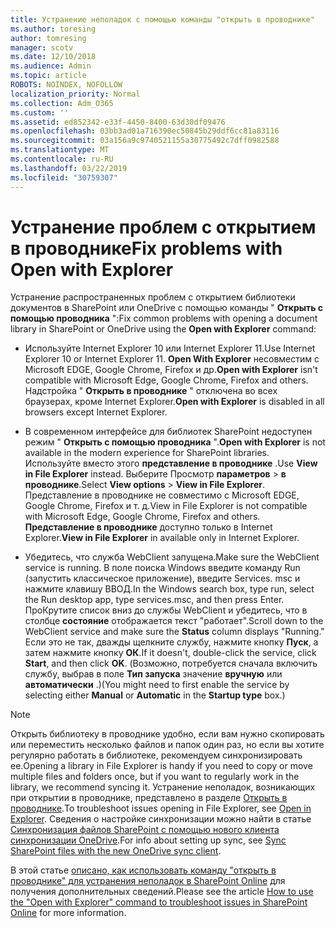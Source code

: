 ```yaml
---
title: Устранение неполадок с помощью команды "открыть в проводнике"
ms.author: toresing
author: tomresing
manager: scotv
ms.date: 12/10/2018
ms.audience: Admin
ms.topic: article
ROBOTS: NOINDEX, NOFOLLOW
localization_priority: Normal
ms.collection: Adm_O365
ms.custom: ''
ms.assetid: ed852342-e33f-4450-8400-63d30df09476
ms.openlocfilehash: 03bb3ad01a716390ec50845b29ddf6cc81a83116
ms.sourcegitcommit: 03a156a9c9740521155a30775492c7dff0982588
ms.translationtype: MT
ms.contentlocale: ru-RU
ms.lasthandoff: 03/22/2019
ms.locfileid: "30759307"
---
```

# <a name="fix-problems-with-open-with-explorer"></a><span data-ttu-id="bcaac-102">Устранение проблем с открытием в проводнике</span><span class="sxs-lookup"><span data-stu-id="bcaac-102">Fix problems with Open with Explorer</span></span>

<span data-ttu-id="bcaac-103">Устранение распространенных проблем с открытием библиотеки документов в SharePoint или OneDrive с помощью команды " **Открыть с помощью проводника** ":</span><span class="sxs-lookup"><span data-stu-id="bcaac-103">Fix common problems with opening a document library in SharePoint or OneDrive using the **Open with Explorer** command:</span></span> 
  
- <span data-ttu-id="bcaac-104">Используйте Internet Explorer 10 или Internet Explorer 11.</span><span class="sxs-lookup"><span data-stu-id="bcaac-104">Use Internet Explorer 10 or Internet Explorer 11.</span></span> <span data-ttu-id="bcaac-105">**Open With Explorer** несовместим с Microsoft EDGE, Google Chrome, Firefox и др.</span><span class="sxs-lookup"><span data-stu-id="bcaac-105">**Open with Explorer** isn't compatible with Microsoft Edge, Google Chrome, Firefox and others.</span></span> <span data-ttu-id="bcaac-106">Надстройка " **Открыть в проводнике** " отключена во всех браузерах, кроме Internet Explorer.</span><span class="sxs-lookup"><span data-stu-id="bcaac-106">**Open with Explorer** is disabled in all browsers except Internet Explorer.</span></span> 
    
- <span data-ttu-id="bcaac-107">В современном интерфейсе для библиотек SharePoint недоступен режим " **Открыть с помощью проводника** ".</span><span class="sxs-lookup"><span data-stu-id="bcaac-107">**Open with Explorer** is not available in the modern experience for SharePoint libraries.</span></span> <span data-ttu-id="bcaac-108">Используйте вместо этого **представление в проводнике** .</span><span class="sxs-lookup"><span data-stu-id="bcaac-108">Use **View in File Explorer** instead.</span></span> <span data-ttu-id="bcaac-109">Выберите Просмотр **параметров** \> **в проводнике**.</span><span class="sxs-lookup"><span data-stu-id="bcaac-109">Select **View options** \> **View in File Explorer**.</span></span> <span data-ttu-id="bcaac-110">Представление в проводнике не совместимо с Microsoft EDGE, Google Chrome, Firefox и т. д.</span><span class="sxs-lookup"><span data-stu-id="bcaac-110">View in File Explorer is not compatible with Microsoft Edge, Google Chrome, Firefox and others.</span></span> <span data-ttu-id="bcaac-111">**Представление в проводнике** доступно только в Internet Explorer.</span><span class="sxs-lookup"><span data-stu-id="bcaac-111">**View in File Explorer** in available only in Internet Explorer.</span></span> 
    
- <span data-ttu-id="bcaac-112">Убедитесь, что служба WebClient запущена.</span><span class="sxs-lookup"><span data-stu-id="bcaac-112">Make sure the WebClient service is running.</span></span> <span data-ttu-id="bcaac-113">В поле поиска Windows введите команду Run (запустить классическое приложение), введите Services. msc и нажмите клавишу ВВОД.</span><span class="sxs-lookup"><span data-stu-id="bcaac-113">In the Windows search box, type run, select the Run desktop app, type services.msc, and then press Enter.</span></span> <span data-ttu-id="bcaac-114">ПроКрутите список вниз до службы WebClient и убедитесь, что в столбце **состояние** отображается текст "работает".</span><span class="sxs-lookup"><span data-stu-id="bcaac-114">Scroll down to the WebClient service and make sure the **Status** column displays "Running."</span></span> <span data-ttu-id="bcaac-115">Если это не так, дважды щелкните службу, нажмите кнопку **Пуск**, а затем нажмите кнопку **ОК**.</span><span class="sxs-lookup"><span data-stu-id="bcaac-115">If it doesn't, double-click the service, click **Start**, and then click **OK**.</span></span> <span data-ttu-id="bcaac-116">(Возможно, потребуется сначала включить службу, выбрав в поле **Тип запуска** значение **вручную** или **автоматически** .)</span><span class="sxs-lookup"><span data-stu-id="bcaac-116">(You might need to first enable the service by selecting either **Manual** or **Automatic** in the **Startup type** box.)</span></span> 
    
> [!NOTE]
> <span data-ttu-id="bcaac-117">Открыть библиотеку в проводнике удобно, если вам нужно скопировать или переместить несколько файлов и папок один раз, но если вы хотите регулярно работать в библиотеке, рекомендуем синхронизировать ее.</span><span class="sxs-lookup"><span data-stu-id="bcaac-117">Opening a library in File Explorer is handy if you need to copy or move multiple files and folders once, but if you want to regularly work in the library, we recommend syncing it.</span></span> <span data-ttu-id="bcaac-118">Устранение неполадок, возникающих при открытии в проводнике, представлено в разделе [Открыть в проводнике](https://go.microsoft.com/fwlink/?linkid=871665).</span><span class="sxs-lookup"><span data-stu-id="bcaac-118">To troubleshoot issues opening in File Explorer, see [Open in Explorer](https://go.microsoft.com/fwlink/?linkid=871665).</span></span> <span data-ttu-id="bcaac-119">Сведения о настройке синхронизации можно найти в статье [Синхронизация файлов SharePoint с помощью нового клиента синхронизации OneDrive](https://go.microsoft.com/fwlink/?linkid=871666).</span><span class="sxs-lookup"><span data-stu-id="bcaac-119">For info about setting up sync, see [Sync SharePoint files with the new OneDrive sync client](https://go.microsoft.com/fwlink/?linkid=871666).</span></span>
  
<span data-ttu-id="bcaac-120">В этой статье [описано, как использовать команду "открыть в проводнике" для устранения неполадок в SharePoint Online](https://support.office.com/article/How-to-use-the-Open-with-Explorer-command-to-troubleshoot-issues-in-SharePoint-Online-87155331-0c92-4224-a4c1-da5c21c4ade4) для получения дополнительных сведений.</span><span class="sxs-lookup"><span data-stu-id="bcaac-120">Please see the article [How to use the "Open with Explorer" command to troubleshoot issues in SharePoint Online](https://support.office.com/article/How-to-use-the-Open-with-Explorer-command-to-troubleshoot-issues-in-SharePoint-Online-87155331-0c92-4224-a4c1-da5c21c4ade4) for more information.</span></span> 
  

